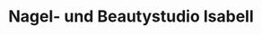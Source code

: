 ---
title: "Nagel- und Beautystudio Isabell"
url: /hagen/nagel-und-beautystudio-isabell/
shop: Kosmetik
---